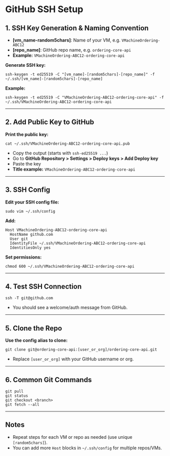 # GitHub SSH Setup #

## 1. SSH Key Generation & Naming Convention ##

- **[vm_name-random5chars]**: Name of your VM, e.g. `VMachineOrdering-ABC12`
- **[repo_name]**: GitHub repo name, e.g. `ordering-core-api`
- **Example:** `VMachineOrdering-ABC12-ordering-core-api`

**Generate SSH key:**
```
ssh-keygen -t ed25519 -C "[vm_name]-[random5chars]-[repo_name]" -f ~/.ssh/[vm_name]-[random5chars]-[repo_name]
```

**Example:**
```
ssh-keygen -t ed25519 -C "VMachineOrdering-ABC12-ordering-core-api" -f ~/.ssh/VMachineOrdering-ABC12-ordering-core-api
```

---

## 2. Add Public Key to GitHub

**Print the public key:**
```
cat ~/.ssh/VMachineOrdering-ABC12-ordering-core-api.pub
```

- Copy the output (starts with `ssh-ed25519 ...`)
- Go to **GitHub Repository > Settings > Deploy keys > Add Deploy key**
- Paste the key  
- **Title example:** `VMachineOrdering-ABC12-ordering-core-api`

---

## 3. SSH Config

**Edit your SSH config file:**
```
sudo vim ~/.ssh/config
```

**Add:**
```
Host VMachineOrdering-ABC12-ordering-core-api
  HostName github.com
  User git
  IdentityFile ~/.ssh/VMachineOrdering-ABC12-ordering-core-api
  IdentitiesOnly yes
```

**Set permissions:**
```
chmod 600 ~/.ssh/VMachineOrdering-ABC12-ordering-core-api
```

---

## 4. Test SSH Connection

```
ssh -T git@github.com
```

- You should see a welcome/auth message from GitHub.

---

## 5. Clone the Repo

**Use the config alias to clone:**
```
git clone git@ordering-core-api:[user_or_org]/ordering-core-api.git
```

- Replace `[user_or_org]` with your GitHub username or org.

---

## 6. Common Git Commands

```
git pull
git status
git checkout <branch>
git fetch --all
```

---

## Notes

- Repeat steps for each VM or repo as needed (use unique `[random5chars]`).
- You can add more `Host` blocks in `~/.ssh/config` for multiple repos/VMs.

